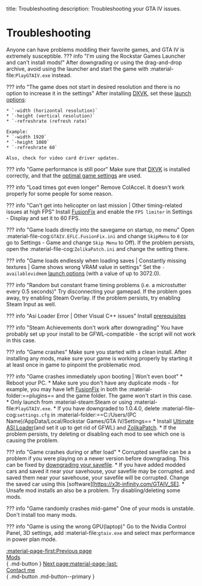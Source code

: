 title: Troubleshooting
description: Troubleshooting your GTA IV issues.

# Troubleshooting
Anyone can have problems modding their favorite games, and GTA IV is extremely susceptible.
??? info "I'm using the Rockstar Games Launcher and can't install mods!"
    After downgrading or using the drag-and-drop archive, avoid using the launcher and start the game with :material-file:`PlayGTAIV.exe` instead.

??? info "The game does not start in desired resolution and there is no option to increase it in the settings"
    After installing [DXVK](optimization.md), set these [launch options](../additional-setup/#launch-options):

    * `-width (horizontal resolution)`
    * `-height (vertical resolution)`
    * `-refreshrate (refresh rate)`

    Example:
    * `-width 1920`
    * `-height 1080`
    * `-refreshrate 60`

    Also, check for video card driver updates.

??? info "Game performance is still poor"
Make sure that [DXVK](optimization.md) is installed correctly, and that the [optimal game settings](../additional-setup/#optimal-game-settings) are used.

??? info "Load times got even longer"
    Remove ColAccel. It doesn't work properly for some people for some reason.

??? info "Can't get into helicopter on last mission | Other timing-related issues at high FPS"
    Install [FusionFix](essential-modding/fusionfix.md) and enable the `FPS limiter` in Settings - Display and set it to 60 FPS.

??? info "Game loads directly into the savegame on startup, no menu"
    Open :material-file-cog:`GTAIV.EFLC.FusionFix.ini` and change `SkipMenu` to `0` (or go to Settings - Game and change `Skip Menu` to Off). If the problem persists, open the :material-file-cog:`ZolikaPatch.ini` and change the setting there.

??? info "Game loads endlessly when loading saves | Constantly missing textures | Game shows wrong VRAM value in settings"
    Set the `-availablevidmem` [launch options](../additional-setup/#launch-options) (with a value of up to 3072.0).

??? info "Random but constant frame timing problems (i.e. a microstutter every 0.5 seconds)"
    Try disconnecting your gamepad. If the problem goes away, try enabling Steam Overlay. If the problem persists, try enabling Steam Input as well.

??? info "Asi Loader Error | Other Visual C++ issues"
    Install [prerequisites](index.md)

??? info "Steam Achievements don't work after downgrading"
    You have probably set up your install to be GFWL-compatible - the script will not work in this case.

??? info "Game crashes"
    Make sure you started with a clean install. After installing any mods, make sure your game is working properly by starting it at least once in game to pinpoint the problematic mod.

??? info "Game crashes immediately upon booting | Won't even boot"
    * Reboot your PC.
    * Make sure you don't have any duplicate mods - for example, you may have left [FusionFix](essential-modding/fusionfix.md) in both the :material-folder:==plugins== and the game folder. The game won't start in this case.
    * Only launch from :material-steam:Steam or using :material-file:`PlayGTAIV.exe`.
    * If you have downgraded to 1.0.4.0, delete :material-file-cog:`settings.cfg` in :material-folder:==C:/Users/(PC Name)/AppData/Local/Rockstar Games/GTA IV/Settings==
    * Install [Ultimate ASI Loader](../mod-dependencies/#ultimate-asi-loader)(and set it up to get rid of GFWL) and [ZolikaPatch](essential-modding/zolikapatch.md).
    * If the problem persists, try deleting or disabling each mod to see which one is causing the problem.

??? info "Game crashes during or after load"
    * Corrupted savefile can be a problem if you were playing on a newer version before downgrading. This can be fixed by [downgrading your savefile](../downgrading/#downgrading-the-savefile).
    * If you have added modded cars and saved it near your savehouse, your savefile may be corrupted. and saved them near your savehouse, your savefile will be corrupted. Change the saved car using this [software][https://x3t-infinity.com/GTAIV_SE].
    * Unsafe mod installs an also be a problem. Try disabling/deleting some mods.

??? info "Game randomly crashes mid-game"
    One of your mods is unstable. Don't install too many mods.

??? info "Game is using the wrong GPU(laptop)"
Go to the Nvidia Control Panel, 3D settings, add :material-file:`gtaiv.exe` and select max performance in power plan mode.

[:material-page-first:Previous page <br>Mods</br>](extras/mods.md){ .md-button } [Next page:material-page-last: <br>Contact me</br>](../contact-me.md){ .md-button .md-button--primary }